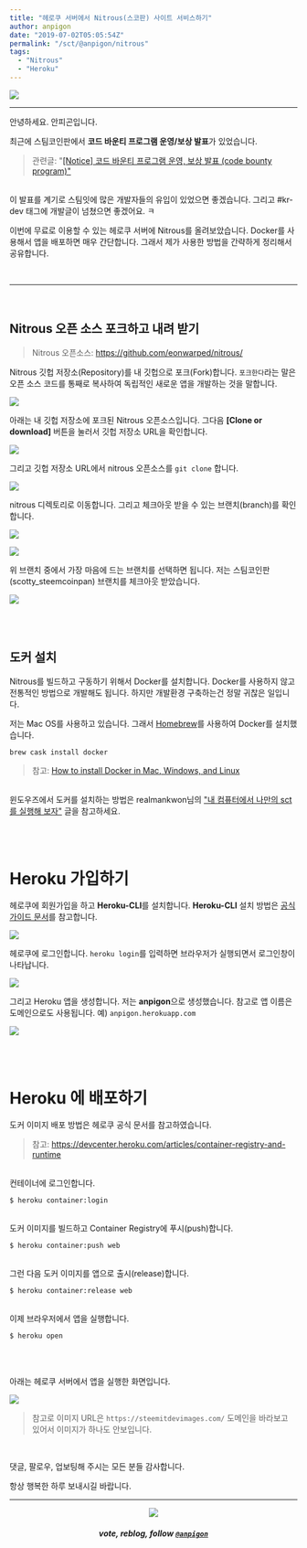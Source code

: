 ```yaml
---
title: "헤로쿠 서버에서 Nitrous(스코판) 사이트 서비스하기"
author: anpigon
date: "2019-07-02T05:05:54Z"
permalink: "/sct/@anpigon/nitrous"
tags:
  - "Nitrous"
  - "Heroku"
---
```

![](https://steemitimages.com/0x0/https://cdn.steemitimages.com/DQmXtBYt3kXFAhrVjuGUGa5TQrgUZ2nL8npNsg67WYqZQ57/11A557AA-ADD4-484C-AD9E-FCD37D09C38B.jpeg)
***

안녕하세요. 안피곤입니다.

최근에 스팀코인판에서 **코드 바운티 프로그램 운영/보상 발표**가 있었습니다.

> 관련글: "[\[Notice\] 코드 바운티 프로그램 운영, 보상 발표 (code bounty program)"](/sct/@sct.jcob/notice-code-bounty-program)


<br>이 발표를 계기로 스팀잇에 많은 개발자들의 유입이 있었으면 좋겠습니다. 그리고 #kr-dev 태그에 개발글이 넘쳤으면 좋겠어요. ㅋ

이번에 무료로 이용할 수 있는 헤로쿠 서버에 Nitrous를 올려보았습니다. Docker를 사용해서 앱을 배포하면 매우 간단합니다. 그래서 제가 사용한 방법을 간략하게 정리해서 공유합니다.


<br>

***

<br>

## Nitrous 오픈 소스 포크하고 내려 받기

> Nitrous 오픈소스:  https://github.com/eonwarped/nitrous/

Nitrous 깃헙 저장소(Repository)를 내 깃헙으로 포크(Fork)합니다. `포크한다`라는 말은 오픈 소스 코드를 통째로 복사하여 독립적인 새로운 앱을 개발하는 것을 말합니다.

![](https://files.steempeak.com/file/steempeak/anpigon/1QZYQzle-E18489E185B3E1848FE185B3E18485E185B5E186ABE18489E185A3E186BA202019-07-0220E1848BE185A9E18492E185AE201.12.00.png)

아래는 내 깃헙 저장소에 포크된 Nitrous 오픈소스입니다. 그다음 **[Clone or download]** 버튼을 눌러서 깃헙 저장소 URL을 확인합니다.

![](https://files.steempeak.com/file/steempeak/anpigon/kmBc9tCY-E18489E185B3E1848FE185B3E18485E185B5E186ABE18489E185A3E186BA202019-07-0220E1848BE185A9E18492E185AE201.12.40.png)

그리고 깃헙 저장소 URL에서 nitrous 오픈소스를 `git clone` 합니다.

![](https://files.steempeak.com/file/steempeak/anpigon/FA5FyR2a-E18489E185B3E1848FE185B3E18485E185B5E186ABE18489E185A3E186BA202019-07-0220E1848BE185A9E18492E185AE201.14.36.png)

nitrous 디렉토리로 이동합니다. 그리고 체크아웃 받을 수 있는 브랜치(branch)를 확인합니다.

![](https://files.steempeak.com/file/steempeak/anpigon/HuSHuygS-E18489E185B3E1848FE185B3E18485E185B5E186ABE18489E185A3E186BA202019-07-0220E1848BE185A9E18492E185AE201.17.23.png)

![](https://files.steempeak.com/file/steempeak/anpigon/h8eiNhba-E18489E185B3E1848FE185B3E18485E185B5E186ABE18489E185A3E186BA202019-07-0220E1848BE185A9E18492E185AE201.18.56.png)

위 브랜치 중에서 가장 마음에 드는 브랜치를 선택하면 됩니다. 저는 스팀코인판(scotty_steemcoinpan) 브랜치를 체크아웃 받았습니다.

![](https://files.steempeak.com/file/steempeak/anpigon/evvMnA5M-E18489E185B3E1848FE185B3E18485E185B5E186ABE18489E185A3E186BA202019-07-0220E1848BE185A9E18492E185AE201.21.13.png)

<br>
<br>

## 도커 설치

Nitrous를 빌드하고 구동하기 위해서 Docker를 설치합니다. Docker를 사용하지 않고 전통적인 방법으로 개발해도 됩니다. 하지만 개발환경 구축하는건 정말 귀찮은 일입니다. 

저는 Mac OS를 사용하고 있습니다. 그래서 [Homebrew](https://brew.sh/index_ko)를 사용하여 Docker를 설치했습니다.

```
brew cask install docker 
```
> 참고: [How to install Docker in Mac, Windows, and Linux](https://gist.github.com/rstacruz/297fc799f094f55d062b982f7dac9e41)

<br>윈도우즈에서 도커를 설치하는 방법은 realmankwon님의 ["내 컴퓨터에서 나만의 sct를 실행해 보자"](https://steemit.com/sct/@realmankwon/weedcash-sct) 글을 참고하세요.

<br>
<br>

# Heroku 가입하기

헤로쿠에 회원가입을 하고 **Heroku-CLI**를 설치합니다. **Heroku-CLI** 설치 방법은 [공식 가이드 문서](https://devcenter.heroku.com/articles/heroku-cli#download-and-install)를 참고합니다.

![](https://files.steempeak.com/file/steempeak/anpigon/ubGTO18j-E18489E185B3E1848FE185B3E18485E185B5E186ABE18489E185A3E186BA202019-07-0220E1848BE185A9E18492E185AE2012.49.06.png)

헤로쿠에 로그인합니다. `heroku login`를 입력하면 브라우저가 실행되면서 로그인창이 나타납니다.

![](https://files.steempeak.com/file/steempeak/anpigon/NvBiPNOi-E18489E185B3E1848FE185B3E18485E185B5E186ABE18489E185A3E186BA202019-07-0220E1848BE185A9E18492E185AE201.29.06.png)

그리고 Heroku 앱을 생성합니다. 저는 **anpigon**으로 생성했습니다. 참고로 앱 이름은 도메인으로도 사용됩니다. 예) `anpigon.herokuapp.com`

![](https://files.steempeak.com/file/steempeak/anpigon/BI1yNysV-E18489E185B3E1848FE185B3E18485E185B5E186ABE18489E185A3E186BA202019-07-0220E1848BE185A9E18492E185AE201.32.45.png)

<br>
<br>

# Heroku 에 배포하기

도커 이미지 배포 방법은 헤로쿠 공식 문서를 참고하였습니다.
> 참고: https://devcenter.heroku.com/articles/container-registry-and-runtime

<br>컨테이너에 로그인합니다.

```
$ heroku container:login
```

<br>도커 이미지를 빌드하고 Container Registry에 푸시(push)합니다.

```
$ heroku container:push web
```

<br>그런 다음 도커 이미지를 앱으로 출시(release)합니다.

```
$ heroku container:release web
```

<br>이제 브라우저에서 앱을 실행합니다.

```
$ heroku open
```

<br>
<br>

아래는 헤로쿠 서버에서 앱을 실행한 화면입니다.

![](https://files.steempeak.com/file/steempeak/anpigon/7DLZcs5V-E18489E185B3E1848FE185B3E18485E185B5E186ABE18489E185A3E186BA202019-07-0220E1848BE185A9E18492E185AE201.57.03.png)
> 참고로 이미지 URL은 `https://steemitdevimages.com/` 도메인을 바라보고 있어서 이미지가 하나도 안보입니다. 

<br>

댓글, 팔로우, 업보팅해 주시는 모든 분들 감사합니다.

항상 행복한 하루 보내시길 바랍니다.



***

<center><img src='https://steemitimages.com/400x0/https://cdn.steemitimages.com/DQmQmWhMN6zNrLmKJRKhvSScEgWZmpb8zCeE2Gray1krbv6/BC054B6E-6F73-46D0-88E4-C88EB8167037.jpeg'><h5>vote, reblog, follow <code><a href='https://steemit.com/@anpigon'>@anpigon</a></code></h5></center>
